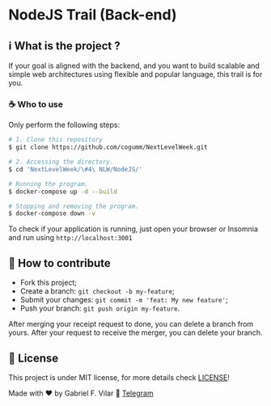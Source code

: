 # NodeJS Trail (Back-end)

## :information_source: What is the project ?

If your goal is aligned with the backend, and you want to build scalable and simple web architectures using flexible and popular language, this trail is for you.

### :coffee: Who to use

Only perform the following steps:

```bash
# 1. Clone this repository
$ git clone https://github.com/cogumm/NextLevelWeek.git

# 2. Accessing the directory.
$ cd 'NextLevelWeek/\#4\ NLW/NodeJS/'

# Running the program.
$ docker-compose up -d --build

# Stopping and removing the program.
$ docker-compose down -v
```

To check if your application is running, just open your browser or Insomnia and run using `http://localhost:3001`

## 🤔 How to contribute

-   Fork this project;
-   Create a branch: `git checkout -b my-feature`;
-   Submit your changes: `git commit -m 'feat: My new feature'`;
-   Push your branch: `git push origin my-feature`.

After merging your receipt request to done, you can delete a branch from yours. After your request to receive the merger, you can delete your branch.

## :memo: License

This project is under MIT license, for more details check [LICENSE][license]!

Made with ♥ by Gabriel F. Vilar :wave: [Telegram][telegram]

[license]: https://cogumm.mit-license.org/
[telegram]: https://t.me/CoGUMm
